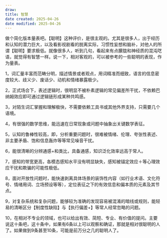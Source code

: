```yaml
---
draw:
title: 智慧
date created: 2025-04-26
date modified: 2025-04-26
---
```


做个简化版本量表吧。【聪明】这种评价，是很主观的。尤其是很多人，出于经历和认知的潜力巨大，以及看影视剧看的脱离实际，习惯性妄想和脑补，对他人的所谓【聪明】要求极低。就像很多人，听到几句，看起来有点朦胧和神经质的混沌呓语，就觉得有智慧一样。说一下，相对客观的，可以被参考的一些聪明的表现，作为量表。

1，词汇量丰富而范畴分明，描述情景或者观点，用词精准而细致，语言的信息密度较大、歧义少、废话少、动机和情绪暴露极少。

2，正式场合下，表述逻辑时，很明显不被朴素逻辑的常见偏差所干扰，不依赖巴纳姆效应即可通过逻辑链形成某种共鸣感。

3，对陌生词汇掌握和理解极快，不需要依赖工具书或其他外界支持，只需要几个语境。

4，有很强的数学思维，能迅速在日常现象或问题中抽象出关键数学表征。

5，认知的鲁棒性较高，即，分析重要问题时，很难被情绪、伦理、夸张性表述、非主要矛盾、饱和信息轰炸等等常见噪音干扰。

6，能很清晰的分辨通感+和类比，具备通感，知识泛化效率远高于常人。

7，感知的带宽更高，各模态感知水平没有明显缺失，感知被锚定效应＋等心理效应干扰和欺骗的可能性极低。

8，面对开放性问题时，能快速剥离具体场景的装饰性内容（如行业术语、文化符号、情绪用词、立场预设等等），定位表征之下的有效信息和偏本质的元素及其节点。

9，对复杂系统和复杂问题，能够较为准确的发现容易被混淆的暗线或规则，能轻易的清晰区分【制度性缺陷】与【执行偏差+】等常人经常忽略的问题。

10，在相对不专业的领域，也可以给出有效、简短、专业、有价值的提问。主要说这十条吧，这十条中，如果有6条以上可以观察和确证，那就是相对很聪明的人了。如果做到9条甚至10条，可能是前万分之几的聪明人了。
